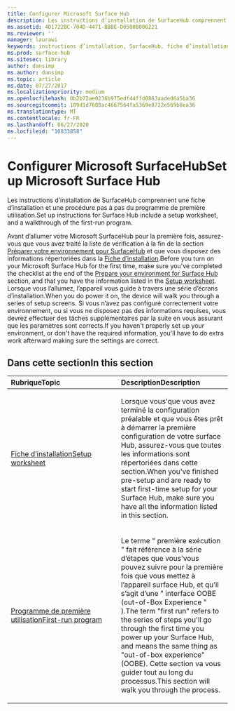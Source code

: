 ```yaml
---
title: Configurer Microsoft Surface Hub
description: Les instructions d’installation de SurfaceHub comprennent une fiche d’installation et une procédure pas à pas du programme de première utilisation.
ms.assetid: 4D1722BC-704D-4471-BBBE-D0500B006221
ms.reviewer: ''
manager: laurawi
keywords: instructions d’installation, SurfaceHub, fiche d’installation, programme de première utilisation
ms.prod: surface-hub
ms.sitesec: library
author: dansimp
ms.author: dansimp
ms.topic: article
ms.date: 07/27/2017
ms.localizationpriority: medium
ms.openlocfilehash: 0b2b72ae0236b975edf44ffd0863aaded6a5ba36
ms.sourcegitcommit: 109d1d7608ac4667564fa5369e8722e569b8ea36
ms.translationtype: MT
ms.contentlocale: fr-FR
ms.lasthandoff: 06/27/2020
ms.locfileid: "10833858"
---
```

# <span data-ttu-id="3d4ab-104">Configurer Microsoft SurfaceHub</span><span class="sxs-lookup"><span data-stu-id="3d4ab-104">Set up Microsoft Surface Hub</span></span>


<span data-ttu-id="3d4ab-105">Les instructions d’installation de SurfaceHub comprennent une fiche d’installation et une procédure pas à pas du programme de première utilisation.</span><span class="sxs-lookup"><span data-stu-id="3d4ab-105">Set up instructions for Surface Hub include a setup worksheet, and a walkthrough of the first-run program.</span></span>

<span data-ttu-id="3d4ab-106">Avant d’allumer votre Microsoft SurfaceHub pour la première fois, assurez-vous que vous avez traité la liste de vérification à la fin de la section [Préparer votre environnement pour SurfaceHub](prepare-your-environment-for-surface-hub.md) et que vous disposez des informations répertoriées dans la [Fiche d’installation](setup-worksheet-surface-hub.md).</span><span class="sxs-lookup"><span data-stu-id="3d4ab-106">Before you turn on your Microsoft Surface Hub for the first time, make sure you've completed the checklist at the end of the [Prepare your environment for Surface Hub](prepare-your-environment-for-surface-hub.md) section, and that you have the information listed in the [Setup worksheet](setup-worksheet-surface-hub.md).</span></span> <span data-ttu-id="3d4ab-107">Lorsque vous l’allumez, l’appareil vous guide à travers une série d’écrans d’installation.</span><span class="sxs-lookup"><span data-stu-id="3d4ab-107">When you do power it on, the device will walk you through a series of setup screens.</span></span> <span data-ttu-id="3d4ab-108">Si vous n’avez pas configuré correctement votre environnement, ou si vous ne disposez pas des informations requises, vous devrez effectuer des tâches supplémentaires par la suite en vous assurant que les paramètres sont corrects.</span><span class="sxs-lookup"><span data-stu-id="3d4ab-108">If you haven't properly set up your environment, or don't have the required information, you'll have to do extra work afterward making sure the settings are correct.</span></span>

## <span data-ttu-id="3d4ab-109">Dans cette section</span><span class="sxs-lookup"><span data-stu-id="3d4ab-109">In this section</span></span>


<table>
<colgroup>
<col width="50%" />
<col width="50%" />
</colgroup>
<thead>
<tr class="header">
<th align="left"><span data-ttu-id="3d4ab-110">Rubrique</span><span class="sxs-lookup"><span data-stu-id="3d4ab-110">Topic</span></span></th>
<th align="left"><span data-ttu-id="3d4ab-111">Description</span><span class="sxs-lookup"><span data-stu-id="3d4ab-111">Description</span></span></th>
</tr>
</thead>
<tbody>
<tr class="odd">
<td align="left"><p><a href="setup-worksheet-surface-hub.md" data-raw-source="[Setup worksheet](setup-worksheet-surface-hub.md)"><span data-ttu-id="3d4ab-112">Fiche d’installation</span><span class="sxs-lookup"><span data-stu-id="3d4ab-112">Setup worksheet</span></span></a></p></td>
<td align="left"><p><span data-ttu-id="3d4ab-113">Lorsque vous&#39;que vous avez terminé la configuration préalable et que vous êtes prêt à démarrer la première configuration de votre surface Hub, assurez-vous que toutes les informations sont répertoriées dans cette section.</span><span class="sxs-lookup"><span data-stu-id="3d4ab-113">When you&#39;ve finished pre-setup and are ready to start first-time setup for your Surface Hub, make sure you have all the information listed in this section.</span></span></p></td>
</tr>
<tr class="even">
<td align="left"><p><a href="first-run-program-surface-hub.md" data-raw-source="[First-run program](first-run-program-surface-hub.md)"><span data-ttu-id="3d4ab-114">Programme de première utilisation</span><span class="sxs-lookup"><span data-stu-id="3d4ab-114">First-run program</span></span></a></p></td>
<td align="left"><p><span data-ttu-id="3d4ab-115">Le terme &quot; première exécution &quot; fait référence à la série d’étapes que vous&#39;vous pouvez suivre pour la première fois que vous mettez à l’appareil surface Hub, et qu’il s’agit d’une &quot; interface OOBE (out-of-Box Experience &quot; ).</span><span class="sxs-lookup"><span data-stu-id="3d4ab-115">The term &quot;first run&quot; refers to the series of steps you&#39;ll go through the first time you power up your Surface Hub, and means the same thing as &quot;out-of-box experience&quot; (OOBE).</span></span> <span data-ttu-id="3d4ab-116">Cette section va vous guider tout au long du processus.</span><span class="sxs-lookup"><span data-stu-id="3d4ab-116">This section will walk you through the process.</span></span></p></td>
</tr>
</tbody>
</table>

 

 

 





